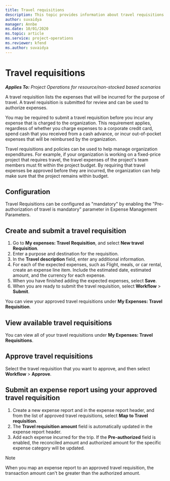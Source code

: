 ```yaml
---
title: Travel requisitions
description: This topic provides information about travel requisitions.
author: suvaidya
manager: Annbe
ms.date: 10/01/2020
ms.topic: article
ms.service: project-operations
ms.reviewer: kfend 
ms.author: suvaidya
---
```


# Travel requisitions

_**Applies To:** Project Operations for resource/non-stocked based scenarios_

A travel requisition lists the expenses that will be incurred for the purpose of travel. A travel requisition is submitted for review and can be used to authorize expenses.

You may be required to submit a travel requisition before you incur any expense that is charged to the organization. This requirement applies, regardless of whether you charge expenses to a corporate credit card, spend cash that you received from a cash advance, or incur out-of-pocket expenses that will be reimbursed by the organization.

Travel requisitions and policies can be used to help manage organization expenditures. For example, if your organization is working on a fixed-price project that requires travel, the travel expenses of the project's team members must fit within the project budget. By requiring that travel expenses be approved before they are incurred, the organization can help make sure that the project remains within budget.

## Configuration 

Travel Requisitions can be configured as "mandatory" by enabling the "Pre-authorization of travel is mandatory" parameter in Expense Management Parameters. 

## Create and submit a travel requisition

1. Go to **My expenses: Travel Requisition**, and select **New travel Requisition**.
2. Enter a purpose and destination for the requisition.
3. In the  **Travel description** field, enter any additional information. 
4. For each of the expected expenses, such as Flight, meals, or car rental, create an expense line item. Include the estimated date, estimated amount, and the currency for each expense. 
5. When you have finished adding the expected expenses, select **Save**.
6. When you are ready to submit the travel requisition, select **Workflow** > **Submit**.

You can view your approved travel requisitions under **My Expenses: Travel Requisition**. 

## View available travel requisitions

You can view all of your travel requisitions under **My Expenses: Travel Requisitions**.

## Approve travel requisitions

Select the travel requisition that you want to approve, and then select **Workflow** > **Approve**.  

## Submit an expense report using your approved travel requisition

1. Create a new expense report and in the expense report header, and from the list of approved travel requisitions, select **Map to Travel requisition**.
2. The **Travel requisition amount** field is automatically updated in the expense report header.
3. Add each expense incurred for the trip. 
If the **Pre-authorized** field is enabled, the reconciled amount and authorized amount for the specific expense category will be updated.

> [!NOTE]
> When you map an expense report to an approved travel requisition, the transaction amount can't be greater than the authorized amount. 
